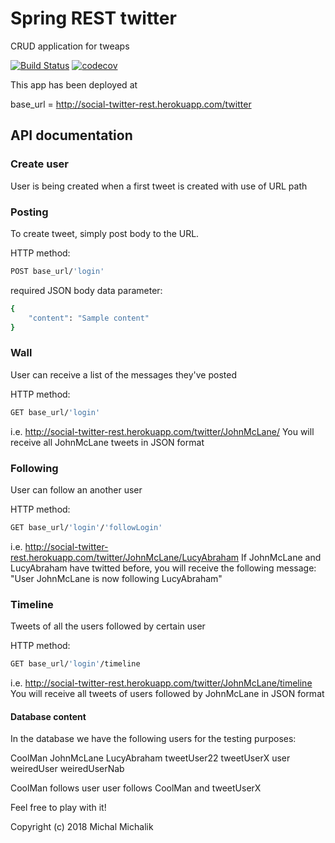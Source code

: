 # Spring REST twitter
CRUD application for tweaps

[![Build Status](https://travis-ci.org/forestfart/social-twitter-rest.svg?branch=master)](https://travis-ci.org/forestfart/social-twitter-rest)
[![codecov](https://codecov.io/gh/forestfart/social-twitter-rest/branch/master/graph/badge.svg)](https://codecov.io/gh/forestfart/social-twitter-rest)

This app has been deployed at 

base_url = http://social-twitter-rest.herokuapp.com/twitter

## API documentation

### Create user
User is being created when a first tweet is created with use of URL path

### Posting
To create tweet, simply post body to the URL.

HTTP method: 
```bash 
POST base_url/'login'
```
required JSON body data parameter: 
```bash 
{
    "content": "Sample content"
}
```

### Wall
User can receive a list of the messages they've posted

HTTP method: 
```bash
GET base_url/'login'
```
i.e. http://social-twitter-rest.herokuapp.com/twitter/JohnMcLane/
You will receive all JohnMcLane tweets in JSON format

### Following
User can follow an another user

HTTP method: 
```bash
GET base_url/'login'/'followLogin'
```
i.e. http://social-twitter-rest.herokuapp.com/twitter/JohnMcLane/LucyAbraham
If JohnMcLane and LucyAbraham have twitted before, you will receive the following message: 
"User JohnMcLane is now following LucyAbraham"

### Timeline
Tweets of all the users followed by certain user

HTTP method:
```bash
GET base_url/'login'/timeline
```
i.e. http://social-twitter-rest.herokuapp.com/twitter/JohnMcLane/timeline
You will receive all tweets of users followed by JohnMcLane in JSON format

#### Database content
In the database we have the following users for the testing purposes:

CoolMan
JohnMcLane
LucyAbraham
tweetUser22
tweetUserX
user
weiredUser
weiredUserNab

CoolMan follows user
user follows CoolMan and tweetUserX

Feel free to play with it!

Copyright (c) 2018 Michal Michalik
